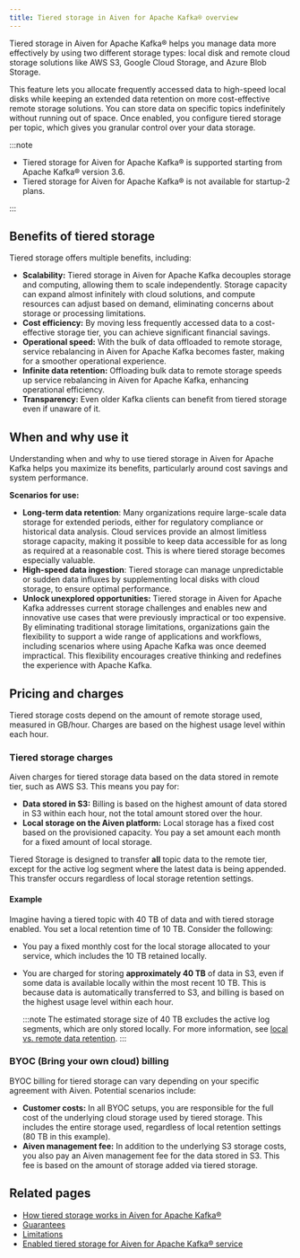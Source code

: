```yaml
---
title: Tiered storage in Aiven for Apache Kafka® overview
---
```


Tiered storage in Aiven for Apache Kafka® helps you manage data more effectively by using two different storage types: local disk and remote cloud storage solutions like AWS S3, Google Cloud Storage, and Azure Blob Storage.

This feature lets you allocate frequently accessed data to high-speed local disks while
keeping an extended data retention on more cost-effective remote storage solutions. You
can store data on specific topics indefinitely without running out of space. Once enabled,
you configure tiered storage per topic, which gives you granular control over
your data storage.

:::note

-  Tiered storage for Aiven for Apache Kafka® is supported starting
   from Apache Kafka® version 3.6.
-  Tiered storage for Aiven for Apache Kafka® is not available for
   startup-2 plans.

:::

## Benefits of tiered storage

Tiered storage offers multiple benefits, including:

- **Scalability:** Tiered storage in Aiven for Apache Kafka decouples storage and
  computing, allowing them to scale independently. Storage capacity can expand almost
  infinitely with cloud solutions, and compute resources can adjust based on demand,
  eliminating concerns about storage or processing limitations.
- **Cost efficiency:** By moving less frequently accessed data to a
  cost-effective storage tier, you can achieve significant financial
  savings.
- **Operational speed:** With the bulk of data offloaded to remote
  storage, service rebalancing in Aiven for Apache Kafka becomes
  faster, making for a smoother operational experience.
- **Infinite data retention:** Offloading bulk data to remote storage speeds up service
  rebalancing in Aiven for Apache Kafka, enhancing operational efficiency.
- **Transparency:** Even older Kafka clients can benefit from tiered storage even
  if unaware of it.

## When and why use it

Understanding when and why to use tiered storage in Aiven for Apache
Kafka helps you maximize its benefits, particularly around cost
savings and system performance.

**Scenarios for use:**

- **Long-term data retention**: Many organizations require large-scale
  data storage for extended periods, either for regulatory compliance
  or historical data analysis. Cloud services provide an almost
  limitless storage capacity, making it possible to keep data
  accessible for as long as required at a reasonable cost. This is
  where tiered storage becomes especially valuable.
- **High-speed data ingestion**: Tiered storage can manage unpredictable or sudden data
  influxes by supplementing local disks with cloud storage, to ensure optimal performance.
- **Unlock unexplored opportunities:** Tiered storage in Aiven for Apache Kafka addresses
  current storage challenges and enables new and innovative use cases that were
  previously impractical or too expensive. By eliminating traditional storage
  limitations, organizations gain the flexibility to support a wide range of
  applications and workflows, including scenarios where using Apache Kafka was once
  deemed impractical. This flexibility encourages creative thinking and redefines the
  experience with Apache Kafka.

## Pricing and charges

Tiered storage costs depend on the amount of remote storage used, measured in GB/hour.
Charges are based on the highest usage level within each hour.

### Tiered storage charges

Aiven charges for tiered storage data based on the data stored in remote tier, such as
AWS S3. This means you pay for:

- **Data stored in S3:** Billing is based on the highest amount of data stored in S3
  within each hour, not the total amount stored over the hour.
- **Local storage on the Aiven platform:** Local storage has a fixed cost based on the
  provisioned capacity. You pay a set amount each month for a fixed amount of
  local storage.

Tiered Storage is designed to transfer **all** topic data to the remote tier, except
for the active log segment where the latest data is being appended. This transfer occurs
regardless of local storage retention settings.

#### Example

Imagine having a tiered topic with 40 TB of data and with tiered storage enabled.
You set a local retention time of 10 TB. Consider the following:

- You pay a fixed monthly cost for the local storage allocated to your service,
  which includes the 10 TB retained locally.
- You are charged for storing **approximately 40 TB** of data in S3, even if some data
  is available locally within the most recent 10 TB. This is because data is
  automatically transferred to S3, and billing is based on the highest usage
  level within each hour.

  :::note
  The estimated storage size of 40 TB excludes the active log segments, which are only
  stored locally. For more information, see [local vs. remote data retention](/docs/products/kafka/concepts/tiered-storage-how-it-works#local-vs-remote-data-retention).
  :::

### BYOC (Bring your own cloud) billing

BYOC billing for tiered storage can vary depending on your specific agreement
with Aiven. Potential scenarios include:

- **Customer costs:** In all BYOC setups, you are responsible for the full
  cost of the underlying cloud storage used by tiered storage. This includes the
  entire storage used, regardless of local retention settings (80 TB in this example).
- **Aiven management fee:** In addition to the underlying S3 storage costs, you also pay
  an Aiven management fee for the data stored in S3. This fee is based on the amount of
  storage added via tiered storage.

## Related pages

-   [How tiered storage works in Aiven for Apache Kafka®](/docs/products/kafka/concepts/tiered-storage-how-it-works)
-   [Guarantees](/docs/products/kafka/concepts/tiered-storage-guarantees)
-   [Limitations](/docs/products/kafka/concepts/tiered-storage-limitations)
-   [Enabled tiered storage for Aiven for Apache Kafka® service](/docs/products/kafka/howto/enable-kafka-tiered-storage)
